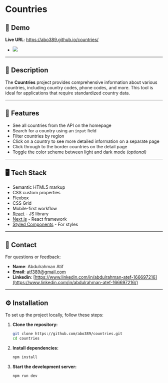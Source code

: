 # Countries

## 🚀 Demo
   **Live URL**: https://abo389.github.io/countries/
 - [![](https://markdown-videos-api.jorgenkh.no/vimeo/1051031882%2F208557f401?width=320&height=180&filetype=jpeg)](https://vimeo.com/1051031882/208557f401)

---

## 📖 Description

The **Countries** project provides comprehensive information about various countries, including country codes, phone codes, and more. This tool is ideal for applications that require standardized country data.

---

## 🌟 Features

- See all countries from the API on the homepage
- Search for a country using an `input` field
- Filter countries by region
- Click on a country to see more detailed information on a separate page
- Click through to the border countries on the detail page
- Toggle the color scheme between light and dark mode *(optional)*

---

## 🖥️ Tech Stack

- Semantic HTML5 markup
- CSS custom properties
- Flexbox
- CSS Grid
- Mobile-first workflow
- [React](https://reactjs.org/) - JS library
- [Next.js](https://nextjs.org/) - React framework
- [Styled Components](https://styled-components.com/) - For styles

---

## 📧 Contact
For questions or feedback:

- **Name**: Abdulrahman Atif
- **Email**: [atf389@gmail.com](mailto:atf389@gmail.com)
- **Linkedin**: [https://www.linkedin.com/in/abdulrahman-atef-166697216](https://www.linkedin.com/in/abdulrahman-atef-166697216/)

---

## ⚙️ Installation

To set up the project locally, follow these steps:

1. **Clone the repository:**

   ```bash
   git clone https://github.com/abo389/countries.git
   cd countries
   ```

2. **Install dependencies:**

   ```bash
   npm install
   ```
   
3. **Start the development server:**

   ```bash
   npm run dev
   ```
